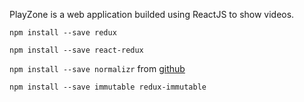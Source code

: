 PlayZone is a web application builded using ReactJS to show videos.

`npm install --save redux`

`npm install --save react-redux`

`npm install --save normalizr` from [github]('https://github.com/paularmstrong/normalizr/blob/master/docs/api.md')

`npm install --save immutable redux-immutable`
